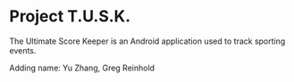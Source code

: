 Project T.U.S.K.
================

The Ultimate Score Keeper is an Android application used to track sporting events.

Adding name: Yu Zhang, Greg Reinhold
